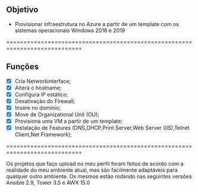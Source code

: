 **Objetivo**
-------------

- Provisionar infraestrutura no Azure a partir de um template com os sistemas operacionais Windows 2016 e 2019

============================================================================

**Funções**
-------------

- [X] Cria Networkinterface;
- [X] Altera o hostname;
- [X] Configura IP estático;
- [X] Desativação do Firewall;
- [X] Insere no domínio;
- [X] Move de Organizational Unit (OU);
- [x] Provisiona uma VM a partir de um template;
- [X] Instalação de Features (DNS,DHCP,Print Server,Web Server (IIS),Telnet Client,Net Framework);

============================================================================

Os projetos que faço upload no meu perfil foram feitos de acordo com a realidade do meu ambiente atual, mas são facilmente adaptáveis para qualquer outro ambiente. 
Os mesmos estão rodando nas seguintes versões Ansible 2.9, Tower 3.5 e AWX 15.0
